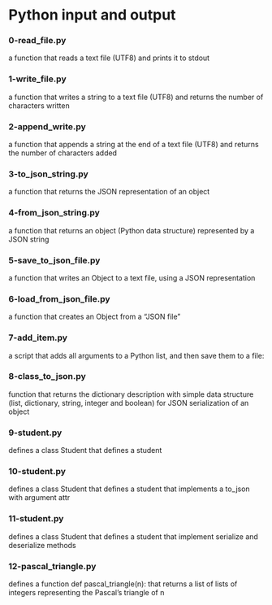 # Python input and output
### 0-read_file.py
a function that reads a text file (UTF8) and prints it to stdout
### 1-write_file.py
a function that writes a string to a text file (UTF8) and returns the number of characters written
### 2-append_write.py
a function that appends a string at the end of a text file (UTF8) and returns the number of characters added
### 3-to_json_string.py
a function that returns the JSON representation of an object
### 4-from_json_string.py
a function that returns an object (Python data structure) represented by a JSON string
### 5-save_to_json_file.py
a function that writes an Object to a text file, using a JSON representation
### 6-load_from_json_file.py
a function that creates an Object from a “JSON file”
### 7-add_item.py
a script that adds all arguments to a Python list, and then save them to a file:
### 8-class_to_json.py
function that returns the dictionary description with simple data structure (list, dictionary, string, integer and boolean) for JSON serialization of an object
### 9-student.py
defines a class Student that defines a student 
### 10-student.py
defines a class Student that defines a student that implements a to_json with argument attr
### 11-student.py
defines a class Student that defines a student that implement serialize and deserialize methods
### 12-pascal_triangle.py
defines a function def pascal_triangle(n): that returns a list of lists of integers representing the Pascal’s triangle of n
